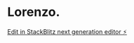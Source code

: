 # Lorenzo.

[Edit in StackBlitz next generation editor ⚡️](https://stackblitz.com/~/github.com/Loremima/Lorenzo.)